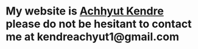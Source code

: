 <h1>My website is <a href="http://kendreachyut.github.io">
			Achhyut Kendre</a>
please do not be hesitant to contact me at kendreachyut1@gmail.com
